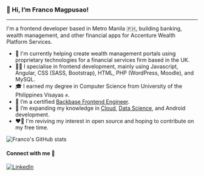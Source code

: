 ### 👋 Hi, I’m Franco Magpusao!
------

I'm a frontend developer based in Metro Manila 🇵🇭, building banking, wealth management, and other financial apps for Accenture Wealth Platform Services.

- 🔭 I'm currently helping create wealth management portals using proprietary technologies for a financial services firm based in the UK.
- 👨‍💻 I specialise in frontend development, mainly using Javascript, Angular, CSS (SASS, Bootstrap), HTML, PHP (WordPress, Moodle), and MySQL.
- 🎓 I earned my degree in Computer Science from University of the Philippines Visayas ✊.
- 📜 I’m a certified [Backbase Frontend Engineer](https://drive.google.com/file/d/1Fc_U4WwlOdoUDG0stHKB-YSbnlb75CKi/view).
- 🌱 I’m expanding my knowledge in [Cloud](https://www.qwiklabs.com/public_profiles/691ac020-cdbc-48ff-9c34-79073e592f50), [Data Science](https://www.coursera.org/account/accomplishments/certificate/SQRVNKN6DVLG), and Android development.
- ❤️‍🔥 I'm reviving my interest in open source and hoping to contribute on my free time.

![Franco's GitHub stats](https://github-readme-stats.vercel.app/api?username=francolouietm&show_icons=true&theme=dark)

####  Connect with me 🔗
[![LinkedIn](https://img.shields.io/badge/LinkedIn-0077B5?style=for-the-badge&logo=linkedin&logoColor=white)](https://www.linkedin.com/in/flmagpusao/)
